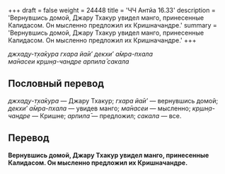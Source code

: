 +++
draft = false
weight = 24448
title = 'ЧЧ Антйа 16.33'
description = 'Вернувшись домой, Джару Тхакур увидел манго, принесенные Калидасом. Он мысленно предложил их Кришначандре.'
summary = 'Вернувшись домой, Джару Тхакур увидел манго, принесенные Калидасом. Он мысленно предложил их Кришначандре.'
+++

_джхад̣у-т̣ха̄кура гхара йа̄и’ декхи’ а̄мра-пхала  
ма̄насеи кр̣шн̣а-чандре арпила̄ сакала_

## Пословный перевод

_джхад̣у_\-_т̣ха̄кура_ — Джару Тхакур; _гхара_ _йа̄и’_ — вернувшись домой; _декхи’_ _а̄мра_\-_пхала_ — увидев манго; _ма̄насеи_ — мысленно; _кр̣шн̣а_\-_чандре_ — Кришне; _арпила̄_ — предложил; _сакала_ — все.

## Перевод

**Вернувшись домой, Джару Тхакур увидел манго, принесенные Калидасом. Он мысленно предложил их Кришначандре.**
